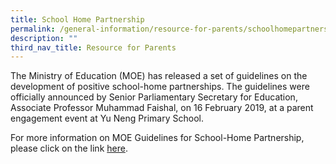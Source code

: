```yaml
---
title: School Home Partnership
permalink: /general-information/resource-for-parents/schoolhomepartnership/
description: ""
third_nav_title: Resource for Parents
---
```

The Ministry of Education (MOE) has released a set of guidelines on the development of positive school-home partnerships. The guidelines were officially announced by Senior Parliamentary Secretary for Education, Associate Professor Muhammad Faishal, on 16 February 2019, at a parent engagement event at Yu Neng Primary School.

For more information on MOE Guidelines for School-Home Partnership, please click on the link [here](/files/Resource%20for%20Parents/Home%20School%20Partnership/guidelines-for-school-home-partnership.pdf).